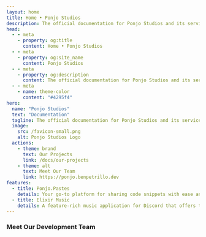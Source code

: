 ```yaml
---
layout: home
title: Home • Ponjo Studios
description: The official documentation for Ponjo Studios and its services. A development team committed to building innovative software.
head:
  - - meta
    - property: og:title
      content: Home • Ponjo Studios
  - - meta
    - property: og:site_name
      content: Ponjo Studios
  - - meta
    - property: og:description
      content: The official documentation for Ponjo Studios and its services. A development team committed to building innovative software.
  - - meta
    - name: theme-color
      content: "#4295f4"
hero:
  name: "Ponjo Studios"
  text: "Documentation"
  tagline: The official documentation for Ponjo Studios and its services. A development team committed to building innovative software.
  image:
    src: /favicon-small.png
    alt: Ponjo Studios Logo
  actions:
    - theme: brand
      text: Our Projects
      link: /docs/our-projects
    - theme: alt
      text: Meet Our Team
      link: https://ponjo.benpetrillo.dev
features:
  - title: Ponjo.Pastes
    details: Your go-to platform for sharing code snippets with ease and efficiency. Join the community that offers a seamless experience to store, manage, and share your code in a few clicks.
  - title: Elixir Music
    details: A feature-rich music application for Discord that offers the ability to play tracks, playlists, and more to your Discord voice channels. Create custom playlists and use our interactive API.
---
```


<script setup>
import { VPTeamMembers } from "vitepress/theme";

const members = [
  {
    avatar: "https://avatars.githubusercontent.com/u/66958528?v=4",
    name: "Ben Petrillo",
    title: "Creator & Lead Software Engineer",
    sponsor: "https://www.paypal.com/paypalme/benpetrillo",
    actionText: "Support Me",
    links: [
      { icon: "github", link: "https://github.com/benjaspet" },
      { icon: "linkedin", link: "https://www.linkedin.com/in/ben-petrillo/" },
      { icon: { svg: '<svg aria-hidden="true" focusable="false" data-prefix="fas" data-icon="copy" class="svg-inline--fa fa-copy " role="img" xmlns="http://www.w3.org/2000/svg" viewBox="0 0 448 512"><path fill="currentColor" d="M208 0H332.1c12.7 0 24.9 5.1 33.9 14.1l67.9 67.9c9 9 14.1 21.2 14.1 33.9V336c0 26.5-21.5 48-48 48H208c-26.5 0-48-21.5-48-48V48c0-26.5 21.5-48 48-48zM48 128h80v64H64V448H256V416h64v48c0 26.5-21.5 48-48 48H48c-26.5 0-48-21.5-48-48V176c0-26.5 21.5-48 48-48z"></path></svg>' }, link: "https://benpetrillo.dev" }
    ]
  },
  {
    avatar: "https://avatars.githubusercontent.com/u/27646710?v=4",
    name: "Magix (KingRainbow44)",
    title: "Software Engineer, Elixir Music",
    sponsor: "https://ko-fi.com/kingrainbow44",
    actionText: "Support Me",
    links: [
      { icon: "github", link: "https://github.com/kingrainbow44" },
      { icon: "discord", link: "https://discord.com/users/252090676068614145" }
    ]
  },
  {
    avatar: "./leqends-avatar.png",
    name: "Leqend",
    title: "Software Engineer, Cypher Network",
    sponsor: "https://github.com/Leqends",
    actionText: "Support Me",
    links: [
      { icon: "github", link: "https://github.com/Leqends" },
      { icon: "discord", link: "https://discord.com/users/368571560207843329" }
    ]
  },
]
</script>

### Meet Our Development Team

<VPTeamMembers size="small" :members="members" />